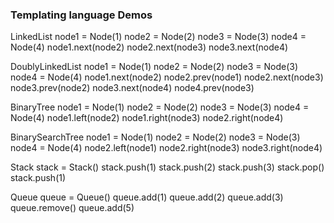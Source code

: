 ### Templating language Demos

LinkedList
node1 = Node(1)
node2 = Node(2)
node3 = Node(3)
node4 = Node(4)
node1.next(node2)
node2.next(node3)
node3.next(node4)

DoublyLinkedList
node1 = Node(1)
node2 = Node(2)
node3 = Node(3)
node4 = Node(4)
node1.next(node2)
node2.prev(node1)
node2.next(node3)
node3.prev(node2)
node3.next(node4)
node4.prev(node3)

BinaryTree
node1 = Node(1)
node2 = Node(2)
node3 = Node(3)
node4 = Node(4)
node1.left(node2)
node1.right(node3)
node2.right(node4)

BinarySearchTree
node1 = Node(1)
node2 = Node(2)
node3 = Node(3)
node4 = Node(4)
node2.left(node1)
node2.right(node3)
node3.right(node4)

Stack
stack = Stack()
stack.push(1)
stack.push(2)
stack.push(3)
stack.pop()
stack.push(1)

Queue
queue = Queue()
queue.add(1)
queue.add(2)
queue.add(3)
queue.remove()
queue.add(5)
